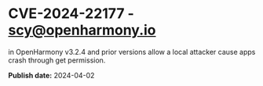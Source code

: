 # CVE-2024-22177 - scy@openharmony.io

in OpenHarmony v3.2.4 and prior versions allow a local attacker cause apps crash through get permission.

**Publish date:** 2024-04-02
